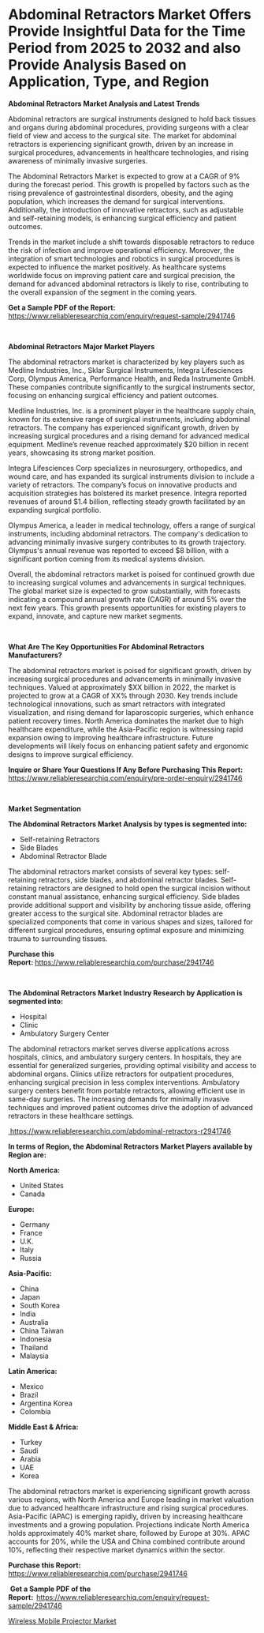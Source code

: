 <p><h1>Abdominal Retractors Market Offers Provide Insightful Data for the Time Period from 2025 to 2032 and also Provide Analysis Based on Application, Type, and Region</h1></p><p><strong>Abdominal Retractors Market Analysis and Latest Trends</strong></p>
<p><p>Abdominal retractors are surgical instruments designed to hold back tissues and organs during abdominal procedures, providing surgeons with a clear field of view and access to the surgical site. The market for abdominal retractors is experiencing significant growth, driven by an increase in surgical procedures, advancements in healthcare technologies, and rising awareness of minimally invasive surgeries.</p><p>The Abdominal Retractors Market is expected to grow at a CAGR of 9% during the forecast period. This growth is propelled by factors such as the rising prevalence of gastrointestinal disorders, obesity, and the aging population, which increases the demand for surgical interventions. Additionally, the introduction of innovative retractors, such as adjustable and self-retaining models, is enhancing surgical efficiency and patient outcomes. </p><p>Trends in the market include a shift towards disposable retractors to reduce the risk of infection and improve operational efficiency. Moreover, the integration of smart technologies and robotics in surgical procedures is expected to influence the market positively. As healthcare systems worldwide focus on improving patient care and surgical precision, the demand for advanced abdominal retractors is likely to rise, contributing to the overall expansion of the segment in the coming years.</p></p>
<p><strong>Get a Sample PDF of the Report:&nbsp;</strong> <a href="https://www.reliableresearchiq.com/enquiry/request-sample/2941746?utm_campaign=3349&utm_medium=2&utm_source=Github&utm_content=ia&utm_term=15032025&utm_id=abdominal-retractors">https://www.reliableresearchiq.com/enquiry/request-sample/2941746</a></p>
<p>&nbsp;</p>
<p><strong>Abdominal Retractors Major Market Players</strong></p>
<p><p>The abdominal retractors market is characterized by key players such as Medline Industries, Inc., Sklar Surgical Instruments, Integra Lifesciences Corp, Olympus America, Performance Health, and Reda Instrumente GmbH. These companies contribute significantly to the surgical instruments sector, focusing on enhancing surgical efficiency and patient outcomes.</p><p>Medline Industries, Inc. is a prominent player in the healthcare supply chain, known for its extensive range of surgical instruments, including abdominal retractors. The company has experienced significant growth, driven by increasing surgical procedures and a rising demand for advanced medical equipment. Medline’s revenue reached approximately $20 billion in recent years, showcasing its strong market position.</p><p>Integra Lifesciences Corp specializes in neurosurgery, orthopedics, and wound care, and has expanded its surgical instruments division to include a variety of retractors. The company’s focus on innovative products and acquisition strategies has bolstered its market presence. Integra reported revenues of around $1.4 billion, reflecting steady growth facilitated by an expanding surgical portfolio.</p><p>Olympus America, a leader in medical technology, offers a range of surgical instruments, including abdominal retractors. The company's dedication to advancing minimally invasive surgery contributes to its growth trajectory. Olympus's annual revenue was reported to exceed $8 billion, with a significant portion coming from its medical systems division.</p><p>Overall, the abdominal retractors market is poised for continued growth due to increasing surgical volumes and advancements in surgical techniques. The global market size is expected to grow substantially, with forecasts indicating a compound annual growth rate (CAGR) of around 5% over the next few years. This growth presents opportunities for existing players to expand, innovate, and capture new market segments.</p></p>
<p>&nbsp;</p>
<p><strong>What Are The Key Opportunities For Abdominal Retractors Manufacturers?</strong></p>
<p><p>The abdominal retractors market is poised for significant growth, driven by increasing surgical procedures and advancements in minimally invasive techniques. Valued at approximately $XX billion in 2022, the market is projected to grow at a CAGR of XX% through 2030. Key trends include technological innovations, such as smart retractors with integrated visualization, and rising demand for laparoscopic surgeries, which enhance patient recovery times. North America dominates the market due to high healthcare expenditure, while the Asia-Pacific region is witnessing rapid expansion owing to improving healthcare infrastructure. Future developments will likely focus on enhancing patient safety and ergonomic designs to improve surgical efficiency.</p></p>
<p><strong>Inquire or Share Your Questions If Any Before Purchasing This Report:</strong> <a href="https://www.reliableresearchiq.com/enquiry/pre-order-enquiry/2941746?utm_campaign=3349&utm_medium=2&utm_source=Github&utm_content=ia&utm_term=15032025&utm_id=abdominal-retractors">https://www.reliableresearchiq.com/enquiry/pre-order-enquiry/2941746</a></p>
<p>&nbsp;</p>
<p><strong>Market Segmentation</strong></p>
<p><strong>The Abdominal Retractors Market Analysis by types is segmented into:</strong></p>
<p><ul><li>Self-retaining Retractors</li><li>Side Blades</li><li>Abdominal Retractor Blade</li></ul></p>
<p><p>The abdominal retractors market consists of several key types: self-retaining retractors, side blades, and abdominal retractor blades. Self-retaining retractors are designed to hold open the surgical incision without constant manual assistance, enhancing surgical efficiency. Side blades provide additional support and visibility by anchoring tissue aside, offering greater access to the surgical site. Abdominal retractor blades are specialized components that come in various shapes and sizes, tailored for different surgical procedures, ensuring optimal exposure and minimizing trauma to surrounding tissues.</p></p>
<p><strong>Purchase this Report:&nbsp;</strong><a href="https://www.reliableresearchiq.com/purchase/2941746?utm_campaign=3349&utm_medium=2&utm_source=Github&utm_content=ia&utm_term=15032025&utm_id=abdominal-retractors">https://www.reliableresearchiq.com/purchase/2941746</a></p>
<p>&nbsp;</p>
<p><strong>The Abdominal Retractors Market Industry Research by Application is segmented into:</strong></p>
<p><ul><li>Hospital</li><li>Clinic</li><li>Ambulatory Surgery Center</li></ul></p>
<p><p>The abdominal retractors market serves diverse applications across hospitals, clinics, and ambulatory surgery centers. In hospitals, they are essential for generalized surgeries, providing optimal visibility and access to abdominal organs. Clinics utilize retractors for outpatient procedures, enhancing surgical precision in less complex interventions. Ambulatory surgery centers benefit from portable retractors, allowing efficient use in same-day surgeries. The increasing demands for minimally invasive techniques and improved patient outcomes drive the adoption of advanced retractors in these healthcare settings.</p></p>
<p><a href="https://www.reliableresearchiq.com/abdominal-retractors-r2941746?utm_campaign=3349&utm_medium=2&utm_source=Github&utm_content=ia&utm_term=15032025&utm_id=abdominal-retractors">&nbsp;https://www.reliableresearchiq.com/abdominal-retractors-r2941746</a></p>
<p><strong>In terms of Region, the Abdominal Retractors Market Players available by Region are:</strong></p>
<p>
    <p> <strong> North America: </strong>
        <ul>
            <li>United States</li>
            <li>Canada</li>
        </ul>
        </p> 
    <p> <strong> Europe: </strong>
        <ul>
            <li>Germany</li>
            <li>France</li>
            <li>U.K.</li>
            <li>Italy</li>
            <li>Russia</li>
        </ul>
        </p> 
    <p> <strong> Asia-Pacific: </strong>
        <ul>
            <li>China</li>
            <li>Japan</li>
            <li>South Korea</li>
            <li>India</li>
            <li>Australia</li>
            <li>China Taiwan</li>
            <li>Indonesia</li>
            <li>Thailand</li>
            <li>Malaysia</li>
        </ul>
        </p> 
    <p> <strong> Latin America: </strong>
        <ul>
            <li>Mexico</li>
            <li>Brazil</li>
            <li>Argentina Korea</li>
            <li>Colombia</li>
        </ul>
        </p> 
    <p> <strong> Middle East & Africa: </strong>
        <ul>
            <li>Turkey</li>
            <li>Saudi</li>
            <li>Arabia</li>
            <li>UAE</li>
            <li>Korea</li>
        </ul>
    </p>
    </p>
<p><p>The abdominal retractors market is experiencing significant growth across various regions, with North America and Europe leading in market valuation due to advanced healthcare infrastructure and rising surgical procedures. Asia-Pacific (APAC) is emerging rapidly, driven by increasing healthcare investments and a growing population. Projections indicate North America holds approximately 40% market share, followed by Europe at 30%. APAC accounts for 20%, while the USA and China combined contribute around 10%, reflecting their respective market dynamics within the sector.</p></p>
<p><strong>Purchase this Report: </strong><a href="https://www.reliableresearchiq.com/purchase/2941746?utm_campaign=3349&utm_medium=2&utm_source=Github&utm_content=ia&utm_term=15032025&utm_id=abdominal-retractors">https://www.reliableresearchiq.com/purchase/2941746</a></p>
<p>&nbsp;<strong>Get a Sample PDF of the Report:&nbsp;&nbsp;</strong><a href="https://www.reliableresearchiq.com/enquiry/request-sample/2941746?utm_campaign=3349&utm_medium=2&utm_source=Github&utm_content=ia&utm_term=15032025&utm_id=abdominal-retractors">https://www.reliableresearchiq.com/enquiry/request-sample/2941746</a></p>
<p><strong></strong></p>
<p><p><a href="https://github.com/osamhcombre/Market-Research-Report-List-1/blob/main/wireless-mobile-projector-market.md?utm_campaign=3349&utm_medium=2&utm_source=Github&utm_content=ia&utm_term=15032025&utm_id=abdominal-retractors">Wireless Mobile Projector Market</a></p></p>